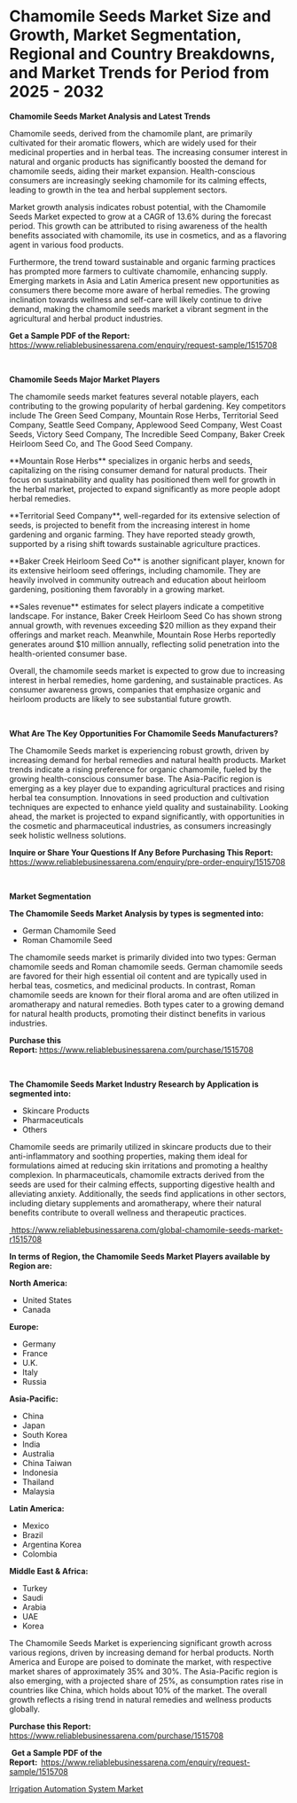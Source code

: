 <p><h1>Chamomile Seeds Market Size and Growth, Market Segmentation, Regional and Country Breakdowns, and Market Trends for Period from 2025 -  2032</h1></p><p><strong>Chamomile Seeds Market Analysis and Latest Trends</strong></p>
<p><p>Chamomile seeds, derived from the chamomile plant, are primarily cultivated for their aromatic flowers, which are widely used for their medicinal properties and in herbal teas. The increasing consumer interest in natural and organic products has significantly boosted the demand for chamomile seeds, aiding their market expansion. Health-conscious consumers are increasingly seeking chamomile for its calming effects, leading to growth in the tea and herbal supplement sectors.</p><p>Market growth analysis indicates robust potential, with the Chamomile Seeds Market expected to grow at a CAGR of 13.6% during the forecast period. This growth can be attributed to rising awareness of the health benefits associated with chamomile, its use in cosmetics, and as a flavoring agent in various food products. </p><p>Furthermore, the trend toward sustainable and organic farming practices has prompted more farmers to cultivate chamomile, enhancing supply. Emerging markets in Asia and Latin America present new opportunities as consumers there become more aware of herbal remedies. The growing inclination towards wellness and self-care will likely continue to drive demand, making the chamomile seeds market a vibrant segment in the agricultural and herbal product industries.</p></p>
<p><strong>Get a Sample PDF of the Report:&nbsp;</strong> <a href="https://www.reliablebusinessarena.com/enquiry/request-sample/1515708?utm_campaign=3251&utm_medium=2&utm_source=Github&utm_content=ia&utm_term=30032025&utm_id=chamomile-seeds">https://www.reliablebusinessarena.com/enquiry/request-sample/1515708</a></p>
<p>&nbsp;</p>
<p><strong>Chamomile Seeds Major Market Players</strong></p>
<p><p>The chamomile seeds market features several notable players, each contributing to the growing popularity of herbal gardening. Key competitors include The Green Seed Company, Mountain Rose Herbs, Territorial Seed Company, Seattle Seed Company, Applewood Seed Company, West Coast Seeds, Victory Seed Company, The Incredible Seed Company, Baker Creek Heirloom Seed Co, and The Good Seed Company. </p><p>**Mountain Rose Herbs** specializes in organic herbs and seeds, capitalizing on the rising consumer demand for natural products. Their focus on sustainability and quality has positioned them well for growth in the herbal market, projected to expand significantly as more people adopt herbal remedies.</p><p>**Territorial Seed Company**, well-regarded for its extensive selection of seeds, is projected to benefit from the increasing interest in home gardening and organic farming. They have reported steady growth, supported by a rising shift towards sustainable agriculture practices. </p><p>**Baker Creek Heirloom Seed Co** is another significant player, known for its extensive heirloom seed offerings, including chamomile. They are heavily involved in community outreach and education about heirloom gardening, positioning them favorably in a growing market. </p><p>**Sales revenue** estimates for select players indicate a competitive landscape. For instance, Baker Creek Heirloom Seed Co has shown strong annual growth, with revenues exceeding $20 million as they expand their offerings and market reach. Meanwhile, Mountain Rose Herbs reportedly generates around $10 million annually, reflecting solid penetration into the health-oriented consumer base. </p><p>Overall, the chamomile seeds market is expected to grow due to increasing interest in herbal remedies, home gardening, and sustainable practices. As consumer awareness grows, companies that emphasize organic and heirloom products are likely to see substantial future growth.</p></p>
<p>&nbsp;</p>
<p><strong>What Are The Key Opportunities For Chamomile Seeds Manufacturers?</strong></p>
<p><p>The Chamomile Seeds market is experiencing robust growth, driven by increasing demand for herbal remedies and natural health products. Market trends indicate a rising preference for organic chamomile, fueled by the growing health-conscious consumer base. The Asia-Pacific region is emerging as a key player due to expanding agricultural practices and rising herbal tea consumption. Innovations in seed production and cultivation techniques are expected to enhance yield quality and sustainability. Looking ahead, the market is projected to expand significantly, with opportunities in the cosmetic and pharmaceutical industries, as consumers increasingly seek holistic wellness solutions.</p></p>
<p><strong>Inquire or Share Your Questions If Any Before Purchasing This Report:</strong> <a href="https://www.reliablebusinessarena.com/enquiry/pre-order-enquiry/1515708?utm_campaign=3251&utm_medium=2&utm_source=Github&utm_content=ia&utm_term=30032025&utm_id=chamomile-seeds">https://www.reliablebusinessarena.com/enquiry/pre-order-enquiry/1515708</a></p>
<p>&nbsp;</p>
<p><strong>Market Segmentation</strong></p>
<p><strong>The Chamomile Seeds Market Analysis by types is segmented into:</strong></p>
<p><ul><li>German Chamomile Seed</li><li>Roman Chamomile Seed</li></ul></p>
<p><p>The chamomile seeds market is primarily divided into two types: German chamomile seeds and Roman chamomile seeds. German chamomile seeds are favored for their high essential oil content and are typically used in herbal teas, cosmetics, and medicinal products. In contrast, Roman chamomile seeds are known for their floral aroma and are often utilized in aromatherapy and natural remedies. Both types cater to a growing demand for natural health products, promoting their distinct benefits in various industries.</p></p>
<p><strong>Purchase this Report:&nbsp;</strong><a href="https://www.reliablebusinessarena.com/purchase/1515708?utm_campaign=3251&utm_medium=2&utm_source=Github&utm_content=ia&utm_term=30032025&utm_id=chamomile-seeds">https://www.reliablebusinessarena.com/purchase/1515708</a></p>
<p>&nbsp;</p>
<p><strong>The Chamomile Seeds Market Industry Research by Application is segmented into:</strong></p>
<p><ul><li>Skincare Products</li><li>Pharmaceuticals</li><li>Others</li></ul></p>
<p><p>Chamomile seeds are primarily utilized in skincare products due to their anti-inflammatory and soothing properties, making them ideal for formulations aimed at reducing skin irritations and promoting a healthy complexion. In pharmaceuticals, chamomile extracts derived from the seeds are used for their calming effects, supporting digestive health and alleviating anxiety. Additionally, the seeds find applications in other sectors, including dietary supplements and aromatherapy, where their natural benefits contribute to overall wellness and therapeutic practices.</p></p>
<p><a href="https://www.reliablebusinessarena.com/global-chamomile-seeds-market-r1515708?utm_campaign=3251&utm_medium=2&utm_source=Github&utm_content=ia&utm_term=30032025&utm_id=chamomile-seeds">&nbsp;https://www.reliablebusinessarena.com/global-chamomile-seeds-market-r1515708</a></p>
<p><strong>In terms of Region, the Chamomile Seeds Market Players available by Region are:</strong></p>
<p>
    <p> <strong> North America: </strong>
        <ul>
            <li>United States</li>
            <li>Canada</li>
        </ul>
        </p> 
    <p> <strong> Europe: </strong>
        <ul>
            <li>Germany</li>
            <li>France</li>
            <li>U.K.</li>
            <li>Italy</li>
            <li>Russia</li>
        </ul>
        </p> 
    <p> <strong> Asia-Pacific: </strong>
        <ul>
            <li>China</li>
            <li>Japan</li>
            <li>South Korea</li>
            <li>India</li>
            <li>Australia</li>
            <li>China Taiwan</li>
            <li>Indonesia</li>
            <li>Thailand</li>
            <li>Malaysia</li>
        </ul>
        </p> 
    <p> <strong> Latin America: </strong>
        <ul>
            <li>Mexico</li>
            <li>Brazil</li>
            <li>Argentina Korea</li>
            <li>Colombia</li>
        </ul>
        </p> 
    <p> <strong> Middle East & Africa: </strong>
        <ul>
            <li>Turkey</li>
            <li>Saudi</li>
            <li>Arabia</li>
            <li>UAE</li>
            <li>Korea</li>
        </ul>
    </p>
    </p>
<p><p>The Chamomile Seeds Market is experiencing significant growth across various regions, driven by increasing demand for herbal products. North America and Europe are poised to dominate the market, with respective market shares of approximately 35% and 30%. The Asia-Pacific region is also emerging, with a projected share of 25%, as consumption rates rise in countries like China, which holds about 10% of the market. The overall growth reflects a rising trend in natural remedies and wellness products globally.</p></p>
<p><strong>Purchase this Report: </strong><a href="https://www.reliablebusinessarena.com/purchase/1515708?utm_campaign=3251&utm_medium=2&utm_source=Github&utm_content=ia&utm_term=30032025&utm_id=chamomile-seeds">https://www.reliablebusinessarena.com/purchase/1515708</a></p>
<p>&nbsp;<strong>Get a Sample PDF of the Report:&nbsp;&nbsp;</strong><a href="https://www.reliablebusinessarena.com/enquiry/request-sample/1515708?utm_campaign=3251&utm_medium=2&utm_source=Github&utm_content=ia&utm_term=30032025&utm_id=chamomile-seeds">https://www.reliablebusinessarena.com/enquiry/request-sample/1515708</a></p>
<p><strong></strong></p>
<p><p><a href="https://github.com/shrebasokib/Market-Research-Report-List-1/blob/main/irrigation-automation-system-market.md?utm_campaign=3251&utm_medium=2&utm_source=Github&utm_content=ia&utm_term=30032025&utm_id=chamomile-seeds">Irrigation Automation System Market</a></p></p>